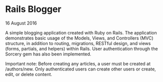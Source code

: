 # Rails Blogger
16 August 2016

A simple blogging application created with Ruby on Rails. The application demonstrates basic usage of the Models, Views, and Controllers (MVC) structure, in addition to routing, migrations, RESTful design, and views (forms, partials, and helpers) within Rails. User authentication through the Sorcery gem has also been implemented.

Important note: Before creating any articles, a user must be created at /authors/new. Only authenticated users can create other users or create, edit, or delete content.
